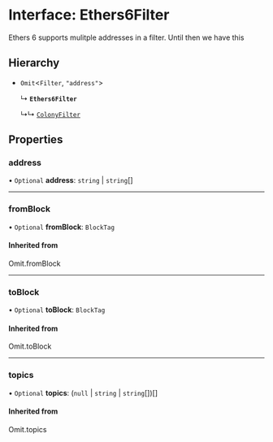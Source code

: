 # Interface: Ethers6Filter

Ethers 6 supports mulitple addresses in a filter. Until then we have this

## Hierarchy

- `Omit`<`Filter`, ``"address"``\>

  ↳ **`Ethers6Filter`**

  ↳↳ [`ColonyFilter`](ColonyFilter.md)

## Properties

### address

• `Optional` **address**: `string` \| `string`[]

___

### fromBlock

• `Optional` **fromBlock**: `BlockTag`

#### Inherited from

Omit.fromBlock

___

### toBlock

• `Optional` **toBlock**: `BlockTag`

#### Inherited from

Omit.toBlock

___

### topics

• `Optional` **topics**: (``null`` \| `string` \| `string`[])[]

#### Inherited from

Omit.topics
